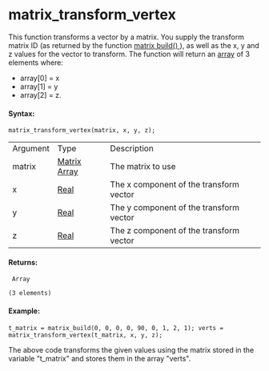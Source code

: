 # matrix_transform_vertex

This function transforms a vector by a matrix. You supply the transform
matrix ID (as returned by the function [ matrix build()
](matrix_build) ), as well as the x, y and z values for the vector
to transform. The function will return an
[array](../../../GML_Overview/Arrays) of 3 elements where:

-   array\[0\] = x
-   array\[1\] = y
-   array\[2\] = z.

#### Syntax:

``` gml
matrix_transform_vertex(matrix, x, y, z);
```

|          |                                                                                                                           |                                         |
|----------|---------------------------------------------------------------------------------------------------------------------------|-----------------------------------------|
| Argument | Type                                                                                                                      | Description                             |
| matrix   |  [Matrix Array](../../../../../GameMaker_Language/GML_Reference/Maths_And_Numbers/Matrix_Functions/Matrix_Functions)  | The matrix to use                       |
| x        |  [Real](../../../../../GameMaker_Language/GML_Overview/Data_Types)                                                    | The x component of the transform vector |
| y        |  [Real](../../../../../GameMaker_Language/GML_Overview/Data_Types)                                                    | The y component of the transform vector |
| z        |  [Real](../../../../../GameMaker_Language/GML_Overview/Data_Types)                                                    | The z component of the transform vector |

#### Returns:

``` gml
 Array

(3 elements)
```

#### Example:

``` gml
t_matrix = matrix_build(0, 0, 0, 0, 90, 0, 1, 2, 1); verts = matrix_transform_vertex(t_matrix, x, y, z);
```

The above code transforms the given values using the matrix stored in
the variable "t_matrix" and stores them in the array "verts".
